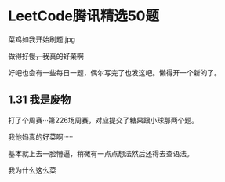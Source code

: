 # LeetCode腾讯精选50题
菜鸡如我开始刷题.jpg

~~做得好慢，我真的好菜啊~~

好吧也会有一些每日一题，偶尔写完了也发这吧。懒得开一个新的了。

## 1.31 我是废物

打了个周赛···第226场周赛，对应提交了糖果跟小球那两个题。

我他妈真的好菜啊·····

基本就上去一脸懵逼，稍微有一点点想法然后还得去查语法。

我为什么这么菜
